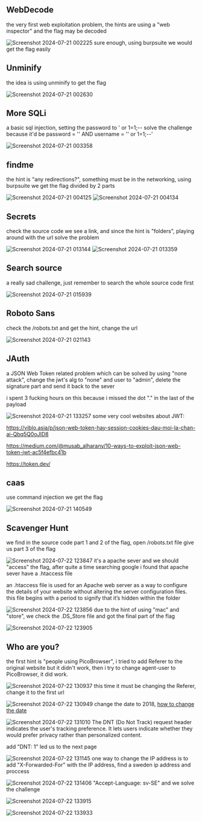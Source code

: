 ## WebDecode
the very first web exploitation problem, the hints are using a "web inspector" and the flag may be decoded

![Screenshot 2024-07-21 002225](https://github.com/user-attachments/assets/9ddb487a-9cd0-4b38-ae9a-3e8edfa29c9a)
sure enough, using burpsuite we would get the flag easily
## Unminify
the idea is using unminify to get the flag

![Screenshot 2024-07-21 002630](https://github.com/user-attachments/assets/9860890a-93ea-43dc-8ac2-39847440134d)
## More SQLi
a basic sql injection, setting the password to ' or 1=1;-- solve the challenge because it'd be password = '' AND username = '' or 1=1;--'

![Screenshot 2024-07-21 003358](https://github.com/user-attachments/assets/2a90d81c-9961-4446-b50a-a585f436fd6e)
## findme
the hint is "any redirections?", something must be in the networking, using burpsuite we get the flag divided by 2 parts

![Screenshot 2024-07-21 004125](https://github.com/user-attachments/assets/6c50c2b1-a609-449f-bd6a-3415daac9fa0)
![Screenshot 2024-07-21 004134](https://github.com/user-attachments/assets/6a541abb-469a-4e38-be95-4f50f8c051bb)
## Secrets
check the source code we see a link, and since the hint is "folders", playing around with the url solve the problem

![Screenshot 2024-07-21 013144](https://github.com/user-attachments/assets/a4caf3e6-253d-489c-bbb3-bb061bceded1)
![Screenshot 2024-07-21 013359](https://github.com/user-attachments/assets/16326a83-182d-467c-a079-41c1946d57a8)
## Search source
a really sad challenge, just remember to search the whole source code first

![Screenshot 2024-07-21 015939](https://github.com/user-attachments/assets/cd293c8a-575b-4fbe-871a-065131b61752)
## Roboto Sans
check the /robots.txt and get the hint, change the url

![Screenshot 2024-07-21 021143](https://github.com/user-attachments/assets/afc6d47a-8cc3-49c3-b9df-13651578d10b)
## JAuth
a JSON Web Token related problem which can be solved by using "none attack", change the jwt's alg to "none" and user to "admin", delete the signature part and send it back to the sever

i spent 3 fucking hours on this because i missed the dot "." in the last of the payload

![Screenshot 2024-07-21 133257](https://github.com/user-attachments/assets/a2eef32e-a544-45a4-b586-4da446e444b6)
some very cool websites about JWT:

https://viblo.asia/p/json-web-token-hay-session-cookies-dau-moi-la-chan-ai-Qbq5Q0oJlD8

https://medium.com/@musab_alharany/10-ways-to-exploit-json-web-token-jwt-ac5f4efbc41b

https://token.dev/
## caas
use command injection we get the flag 

![Screenshot 2024-07-21 140549](https://github.com/user-attachments/assets/dc2a5770-5920-48c5-9155-2dcb28f1c318)
## Scavenger Hunt
we find in the source code part 1 and 2 of the flag, open /robots.txt file give us part 3 of the flag

![Screenshot 2024-07-22 123847](https://github.com/user-attachments/assets/34485211-61ce-4a7e-bb50-dac5eb3add1c)
it's a apache sever and we should "access" the flag, after quite a time searching google i found that apache sever have a .htaccess file
        
an .htaccess file is used for an Apache web server as a way to configure the details of your website without altering the server configuration files. this file begins with a period to signify that it’s hidden within the folder

![Screenshot 2024-07-22 123856](https://github.com/user-attachments/assets/aad5fd6e-f065-41a6-9a73-e2eefd76f8f1)
due to the hint of using "mac" and "store", we check the .DS_Store file and got the final part of the flag

![Screenshot 2024-07-22 123905](https://github.com/user-attachments/assets/dc6381ae-4dee-45c5-bd44-211167da58ba)
## Who are you?
the first hint is "people using PicoBrowser", i tried to add Referer to the original website but it didn't work, then i try to change agent-user to PicoBrowser, it did work.

![Screenshot 2024-07-22 130937](https://github.com/user-attachments/assets/15966851-2413-4a07-bde8-7f3898c7a6f2)
this time it must be changing the Referer, change it to the first url

![Screenshot 2024-07-22 130949](https://github.com/user-attachments/assets/4ded3f36-ae77-4ee9-b6f5-bde3dd7eb8d5)
change the date to 2018, [how to change the date](https://developer.mozilla.org/en-US/docs/Web/HTTP/Headers/Date)

![Screenshot 2024-07-22 131010](https://github.com/user-attachments/assets/7163c237-7b0f-4a11-b868-acbb21f69d27)
The DNT (Do Not Track) request header indicates the user's tracking preference. It lets users indicate whether they would prefer privacy rather than personalized content.

add "DNT: 1" led us to the next page

![Screenshot 2024-07-22 131145](https://github.com/user-attachments/assets/ceb45488-d23e-42ca-a1b8-e39e739ed0f2)
one way to change the IP address is to add "X-Forwarded-For" with the IP address, find a sweden ip address and proccess

![Screenshot 2024-07-22 131406](https://github.com/user-attachments/assets/24de3c14-9323-4f2b-b9be-965b9cb71f68)
"Accept-Language: sv-SE" and we solve the challenge

![Screenshot 2024-07-22 133915](https://github.com/user-attachments/assets/86d62b7e-c9e9-4f7f-8513-66df73340cbe)

![Screenshot 2024-07-22 133933](https://github.com/user-attachments/assets/fe254bd1-1072-403b-8f59-10a118d885e9)































